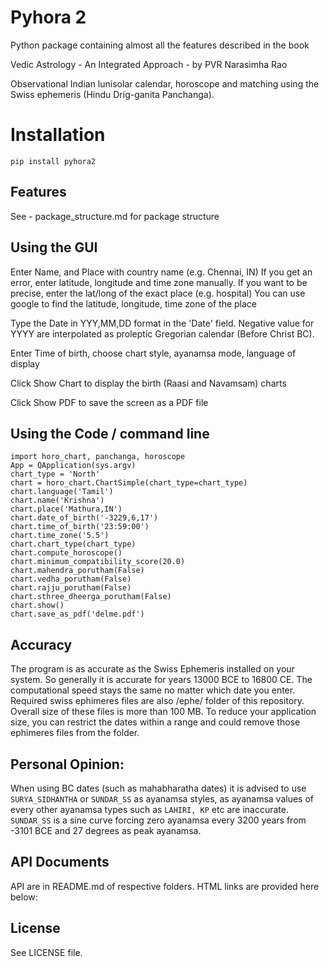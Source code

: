 Pyhora 2
=================
Python package containing almost all the features described in the book

Vedic Astrology - An Integrated Approach - by PVR Narasimha Rao
 
Observational Indian lunisolar calendar, horoscope and matching using the Swiss ephemeris (Hindu
Drig-ganita Panchanga).

Installation
=================
```pip install pyhora2```

Features
--------
See - package_structure.md for package structure

Using the GUI
-------------

Enter Name, and Place with country name (e.g. Chennai, IN)
If you get an error, enter latitude, longitude and time zone manually.
If you want to be precise, enter the lat/long of the exact place (e.g. hospital)
You can use google to find the latitude, longitude, time zone of the place

Type the Date in YYY,MM,DD format in the 'Date' field. Negative value for YYYY are
interpolated as proleptic Gregorian calendar (Before Christ BC).

Enter Time of birth, choose chart style, ayanamsa mode, language of display

Click Show Chart to display the birth (Raasi and Navamsam) charts

Click Show PDF to save the screen as a PDF file

Using the Code / command line
------------------------------
```
import horo_chart, panchanga, horoscope
App = QApplication(sys.argv)
chart_type = 'North'
chart = horo_chart.ChartSimple(chart_type=chart_type)
chart.language('Tamil')
chart.name('Krishna')
chart.place('Mathura,IN')
chart.date_of_birth('-3229,6,17')
chart.time_of_birth('23:59:00')
chart.time_zone('5.5')
chart.chart_type(chart_type)
chart.compute_horoscope()
chart.minimum_compatibility_score(20.0)
chart.mahendra_porutham(False)
chart.vedha_porutham(False)
chart.rajju_porutham(False)
chart.sthree_dheerga_porutham(False)
chart.show()
chart.save_as_pdf('delme.pdf')
```
Accuracy
--------

The program is as accurate as the Swiss Ephemeris installed on your system. So generally it is
accurate for years 13000 BCE to 16800 CE. The
computational speed stays the same no matter which date you enter. Required swiss ephimeres files are also /ephe/ folder of this repository.
Overall size of these files is more than 100 MB. To reduce your application size, you can restrict the dates within a range and could remove those ephimeres files from the folder.

Personal Opinion:
------------------
When using BC dates (such as mahabharatha dates) it is advised to use `SURYA_SIDHANTHA` or `SUNDAR_SS` as ayanamsa styles, as ayanamsa values of every other ayanamsa types such as `LAHIRI, KP` etc are inaccurate. 
`SUNDAR_SS` is a sine curve forcing zero ayanamsa every 3200 years from -3101 BCE and 27 degrees as peak ayanamsa.

API Documents
-------------
API are in README.md of respective folders. HTML links are provided here below: 

License
-------
See LICENSE file.
